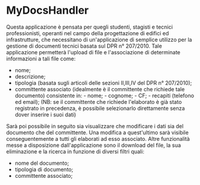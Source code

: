# MyDocsHandler
Questa applicazione è pensata per quegli studenti, stagisti e tecnici professionisti, operanti nel campo della progettazione di edifici ed infrastrutture, che necessitano di un'applicazione di semplice utilizzo per la gestione di documenti tecnici basata sul DPR n° 207/2010. Tale applicazione permetterà l'upload di file e l'associazione di determinate informazioni a tali file come:
- nome;
- descrizione;
- tipologia (basata sugli articoli delle sezioni II,III,IV del DPR n° 207/2010);
- committente associato (idealmente è il committente che richiede tale documento) consistente in:
      - nome;
      - cognome;
      - CF;
      - recapiti (telefono ed email);
(NB: se il committente che richiede l'elaborato è già stato registrato in precedenza, è possibile selezionarlo direttamente senza dover inserire i suoi dati)
      
Sarà poi possibile in seguito sia visualizzare che modificare i dati sia del documento che del committente. Una modifica a quest'ultimo sarà visibile conseguentemente a tutti gli elaborati ad esso associato. 
Altre funzionalità messe a disposizione dall'applicazione sono il download del file, la sua eliminazione e la ricerca in funzione di diversi filtri quali:

- nome del documento;
- tipologia di documento;
- committente associato;

